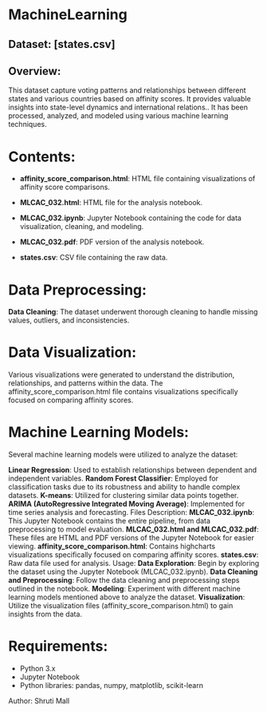 # MachineLearning
## Dataset: [states.csv]

## Overview:
This dataset capture voting patterns and relationships between different states and various countries based on affinity scores. It provides valuable insights into state-level dynamics and international relations.. It has been processed, analyzed, and modeled using various machine learning techniques.

# Contents:
- **affinity_score_comparison.html**: HTML file containing visualizations of affinity score comparisons.
  
- **MLCAC_032.html**: HTML file for the analysis notebook.
  
- **MLCAC_032.ipynb**: Jupyter Notebook containing the code for data visualization, cleaning, and modeling.
  
- **MLCAC_032.pdf**: PDF version of the analysis notebook.
  
- **states.csv**: CSV file containing the raw data.
  
# Data Preprocessing:
**Data Cleaning**: The dataset underwent thorough cleaning to handle missing values, outliers, and inconsistencies.

# Data Visualization:
Various visualizations were generated to understand the distribution, relationships, and patterns within the data.
The affinity_score_comparison.html file contains visualizations specifically focused on comparing affinity scores.

# Machine Learning Models:
Several machine learning models were utilized to analyze the dataset:

**Linear Regression**: Used to establish relationships between dependent and independent variables.
**Random Forest Classifier**: Employed for classification tasks due to its robustness and ability to handle complex datasets.
**K-means**: Utilized for clustering similar data points together.
**ARIMA (AutoRegressive Integrated Moving Average)**: Implemented for time series analysis and forecasting.
Files Description:
**MLCAC_032.ipynb**: This Jupyter Notebook contains the entire pipeline, from data preprocessing to model evaluation.
**MLCAC_032.html and MLCAC_032.pdf**: These files are HTML and PDF versions of the Jupyter Notebook for easier viewing.
**affinity_score_comparison.html**: Contains highcharts visualizations specifically focused on comparing affinity scores.
**states.csv**: Raw data file used for analysis.
Usage:
**Data Exploration**: Begin by exploring the dataset using the Jupyter Notebook (MLCAC_032.ipynb).
**Data Cleaning and Preprocessing**: Follow the data cleaning and preprocessing steps outlined in the notebook.
**Modeling**: Experiment with different machine learning models mentioned above to analyze the dataset.
**Visualization**: Utilize the visualization files (affinity_score_comparison.html) to gain insights from the data.
# Requirements:
- Python 3.x
- Jupyter Notebook
- Python libraries: pandas, numpy, matplotlib, scikit-learn

Author:
Shruti Mall

